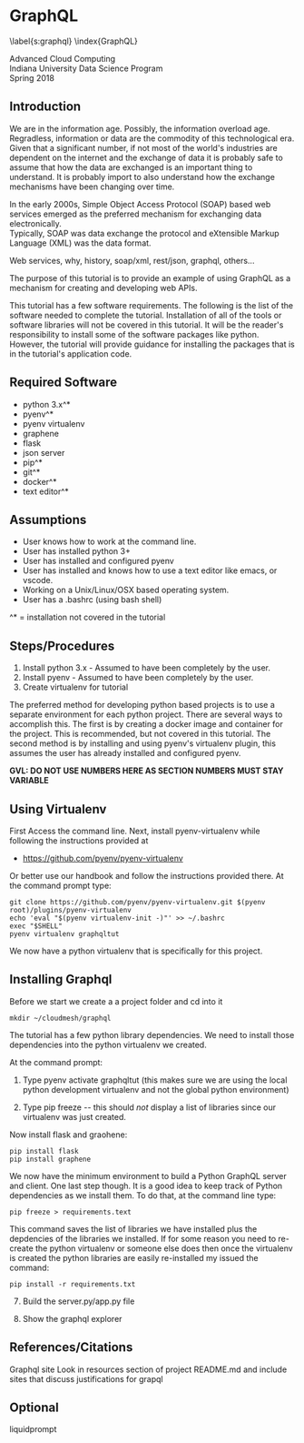 # GraphQL
\label{s:graphql}
\index{GraphQL}

Advanced Cloud Computing  
Indiana University Data Science Program  
Spring 2018  

## Introduction

We are in the information age.  Possibly, the information overload age.
Regradless, information or data are the commodity of this technological era.
Given that a significant number, if not most of the world's industries are
dependent on the internet and the exchange of data it is probably safe to
assume that how the data are exchanged is an important thing to understand.
It is probably import to also understand how the exchange mechanisms have been
changing over time.

In the early 2000s, Simple Object Access Protocol (SOAP) based web services 
emerged as the preferred mechanism for exchanging data electronically.  
Typically, SOAP was data exchange the protocol and eXtensible Markup Language 
(XML) was the data format.

Web services, why, history, soap/xml, rest/json, graphql, others...

The purpose of this tutorial is to provide an example of using GraphQL as a 
mechanism for creating and developing web APIs.

This tutorial has a few software requirements.  The following is the list of 
the software needed to complete the tutorial.  Installation of all of the tools 
or software libraries will not be covered in this tutorial.  It will be the 
reader's responsibility to install some of the software packages like python.  
However, the tutorial will provide guidance for installing the packages that 
is in the tutorial's application code.

## Required Software

+ python 3.x^*  
+ pyenv^*  
+ pyenv virtualenv  
+ graphene  
+ flask  
+ json server  
+ pip^*  
+ git^*  
+ docker^*  
+ text editor^*  

## Assumptions

+ User knows how to work at the command line.
+ User has installed python 3+
+ User has installed and configured pyenv
+ User has installed and knows how to use a text editor like emacs, or vscode.
+ Working on a Unix/Linux/OSX based operating system.
+ User has a .bashrc (using bash shell)

^* = installation not covered in the tutorial

## Steps/Procedures

1. Install python 3.x - Assumed to have been completely by the user.
2. Install pyenv - Assumed to have been completely by the user.
3. Create virtualenv for tutorial

The preferred method for developing python based projects is to use a separate environment for each python project.  There are several ways to accomplish this.  The first is by creating a docker image and container for the project.  This is recommended, but not covered in this tutorial.  The second method is by installing and using pyenv's virtualenv plugin, this assumes the user has already installed and configured pyenv.

**GVL: DO NOT USE NUMBERS HERE AS SECTION NUMBERS MUST STAY VARIABLE**

## Using Virtualenv

First Access the command line. Next, install pyenv-virtualenv while following the instructions provided at 

* <https://github.com/pyenv/pyenv-virtualenv>

Or better use our handbook and follow the instructions provided there. At the command prompt type:

	git clone https://github.com/pyenv/pyenv-virtualenv.git $(pyenv root)/plugins/pyenv-virtualenv
	echo 'eval "$(pyenv virtualenv-init -)"' >> ~/.bashrc
	exec "$SHELL"
	pyenv virtualenv graphqltut

We now have a python virtualenv that is specifically for this project.

## Installing Graphql

Before we start we create a a project folder and cd into it

	mkdir ~/cloudmesh/graphql

The tutorial has a few python library dependencies.  We need to install those dependencies into the python virtualenv we created.

At the command prompt: 

1. Type pyenv activate graphqltut (this makes sure we are using the local python  development virtualenv and not the global python environment)  

2. Type pip freeze -- this should *not* display a list of libraries since our virtualenv was just created.  

Now install flask and graohene:

	pip install flask  
	pip install graphene  

We now have the minimum environment to build a Python GraphQL server and client.  One last step though.  It is a good idea to keep track of 
Python dependencies as we install them.  To do that, at the command line type:  

	pip freeze > requirements.text

This command saves the list of libraries we have installed plus the depdencies of the libraries we installed.  If for some reason you need to re-create 
the python virtualenv or someone else does then once the virtualenv is created the python libraries are easily re-installed my issued the command:

	pip install -r requirements.txt

7. Build the server.py/app.py file

8. Show the graphql explorer



## References/Citations

Graphql site
Look in resources section of project README.md and include sites that discuss justifications for grapql

## Optional

liquidprompt
